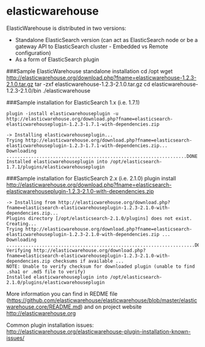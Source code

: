 # elasticwarehouse

ElasticWarehouse is distributed in two versions:
 * Standalone ElasticSearch version (can act as ElasticSearch node or be a gateway API to ElasticSearch cluster - Embedded vs Remote configuration) 
 * As a form of ElasticSearch plugin

###Sample ElasticWarehouse standalone installation
    cd /opt
    wget http://elasticwarehouse.org/download.php?fname=elasticwarehouse-1.2.3-2.1.0.tar.gz
    tar -zxf elasticwarehouse-1.2.3-2.1.0.tar.gz
    cd elasticwarehouse-1.2.3-2.1.0/bin
    ./elasticwarehouse

###Sample installation for ElasticSearch 1.x (i.e. 1.7.1)

    plugin -install elasticwarehouseplugin -u http://elasticwarehouse.org/download.php?fname=elasticsearch-elasticwarehouseplugin-1.2.3-1.7.1-with-dependencies.zip

    -> Installing elasticwarehouseplugin...
    Trying http://elasticwarehouse.org/download.php?fname=elasticsearch-elasticwarehouseplugin-1.2.3-1.7.1-with-dependencies.zip...
    Downloading ..................................................................DONE
    Installed elasticwarehouseplugin into /opt/elasticsearch-1.7.1/plugins/elasticwarehouseplugin

###Sample installation for ElasticSearch 2.x (i.e. 2.1.0)
    plugin install http://elasticwarehouse.org/download.php?fname=elasticsearch-elasticwarehouseplugin-1.2.3-2.1.0-with-dependencies.zip

    -> Installing from http://elasticwarehouse.org/download.php?fname=elasticsearch-elasticwarehouseplugin-1.2.3-2.1.0-with-dependencies.zip...
    Plugins directory [/opt/elasticsearch-2.1.0/plugins] does not exist. Creating...
    Trying http://elasticwarehouse.org/download.php?fname=elasticsearch-elasticwarehouseplugin-1.2.3-2.1.0-with-dependencies.zip ...
    Downloading .....................................................................DONE
    Verifying http://elasticwarehouse.org/download.php?fname=elasticsearch-elasticwarehouseplugin-1.2.3-2.1.0-with-dependencies.zip checksums if available ...
    NOTE: Unable to verify checksum for downloaded plugin (unable to find .sha1 or .md5 file to verify)
    Installed elasticwarehouseplugin into /opt/elasticsearch-2.1.0/plugins/elasticwarehouseplugin

More information you can find in REDME file (https://github.com/elasticwarehouse/elasticwarehouse/blob/master/elasticwarehouse.core/README.md) and on project website http://elasticwarehouse.org

Common plugin installation issues: http://elasticwarehouse.org/elasticwarehouse-plugin-installation-known-issues/
